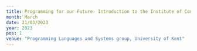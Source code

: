 ```yaml
---
title: Programming for our Future- Introduction to the Institute of Computing and Climate Science
month: March
date: 21/03/2023
year: 2023
pos: 1
venue: "Programming Languages and Systems group, University of Kent"
---
```

